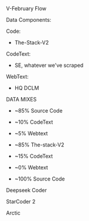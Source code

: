 V-February Flow

Data Components:

Code:
- The-Stack-V2

CodeText:
- SE, whatever we've scraped

WebText:
- HQ DCLM

DATA MIXES

- ~85% Source Code
- ~10% CodeText
- ~5% Webtext

- ~85% The-stack-V2
- ~15% CodeText
- ~0% Webtext

- ~100% Source Code

Deepseek Coder

StarCoder 2

Arctic